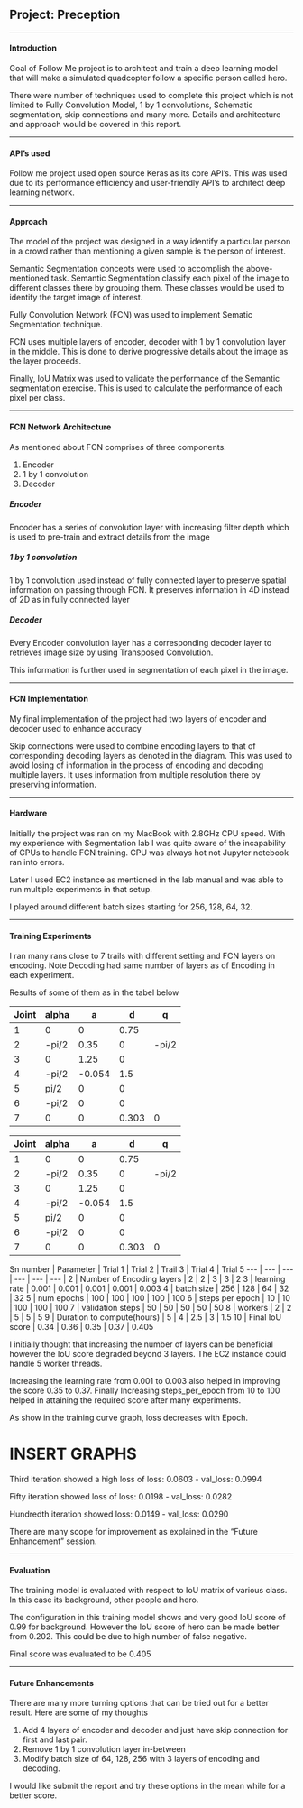 ## Project: Preception
---
[//]: # (Image References)

[ConfusionMatix1]: ./images/ConfusionMatix1.JPG
[ObjectRecognision1]: ./images/ObjectRecognision1.JPG

[ConfusionMatix2]: ./images/ConfusionMatix2.JPG
[ObjectRecognision2]: ./images/ObjectRecognision2.JPG

[ConfusionMatix3]: ./images/ConfusionMatix3.JPG
[ObjectRecognision3]: ./images/ObjectRecognision3.JPG

#### Introduction
Goal of Follow Me project is to architect and train a deep learning model that will make a simulated quadcopter follow a specific person called hero.

There were number of techniques used to complete this project which is not limited to Fully Convolution Model, 1 by 1 convolutions, Schematic segmentation, skip connections and many more. Details and architecture and approach would be covered in this report. 

---


#### API’s used
Follow me project used open source Keras as its core API’s. This was used due to its performance efficiency and user-friendly API’s to architect deep learning network.

---


#### Approach
The model of the project was designed in a way identify a particular person in a crowd rather than mentioning a given sample is the person of interest.

Semantic Segmentation concepts were used to accomplish the above-mentioned task. Semantic Segmentation classify each pixel of the image to different classes there by grouping them. These classes would be used to identify the target image of interest.

Fully Convolution Network (FCN) was used to implement Sematic Segmentation technique. 

FCN uses multiple layers of encoder, decoder with 1 by 1 convolution layer in the middle.  This is done to derive progressive details about the image as the layer proceeds.

Finally, IoU Matrix was used to validate the performance of the Semantic segmentation exercise. This is used to calculate the performance of each pixel per class.

---


#### FCN Network Architecture
As mentioned about FCN comprises of three components.
1. Encoder
2. 1 by 1 convolution
3. Decoder

##### Encoder
Encoder has a series of convolution layer with increasing filter depth which is used to pre-train and extract details from the image

##### 1 by 1 convolution
1 by 1 convolution used instead of fully connected layer to preserve spatial information on passing through FCN. It preserves information in 4D instead of 2D as in fully connected layer

##### Decoder
Every Encoder convolution layer has a corresponding decoder layer to retrieves image size by using Transposed Convolution. 

This information is further used in segmentation of each pixel in the image.

---


#### FCN Implementation
My final implementation of the project had two layers of encoder and decoder used to enhance accuracy

Skip connections were used to combine encoding layers to that of corresponding decoding layers as denoted in the diagram. This was used to avoid losing of information in the process of encoding and decoding multiple layers. It uses information from multiple resolution there by preserving information.

---


#### Hardware
Initially the project was ran on my MacBook with 2.8GHz CPU speed. With my experience with Segmentation lab I was quite aware of the incapability of CPUs to handle FCN training. CPU was always hot not Jupyter notebook ran into errors.

Later I used EC2 instance as mentioned in the lab manual and was able to run multiple experiments in that setup.

I played around different batch sizes starting for 256, 128, 64, 32. 

---


#### Training Experiments
I ran many rans close to 7 trails with different setting and FCN layers on encoding. Note Decoding had same number of layers as of Encoding in each experiment.

Results of some of them as in the tabel below

Joint   | alpha |  a    |  d    |  q
---     | ---   | ---   | ---   | ---
1       |   0   |  0    | 0.75  |
2       | -pi/2 |  0.35 | 0     | -pi/2
3       |   0   |  1.25 | 0     |
4       | -pi/2 |-0.054 | 1.5   |
5       | pi/2  |   0   | 0     |
6       | -pi/2 |   0   | 0     |
7       |   0   |   0   | 0.303 | 0


Joint   | alpha |  a    |  d    |  q
---     | ---   | ---   | ---   | ---
1       |   0   |  0    | 0.75  |
2       | -pi/2 |  0.35 | 0     | -pi/2
3       |   0   |  1.25 | 0     |
4       | -pi/2 |-0.054 | 1.5   |
5       | pi/2  |   0   | 0     |
6       | -pi/2 |   0   | 0     |
7       |   0   |   0   | 0.303 | 0



Sn number | Parameter                   | Trial 1 | Trial 2 | Trail 3 | Trial 4 | Trial 5
---       | ---                         | ---     | ---     | ---     | ---     | 
2         | Number of Encoding layers   | 2       | 2       | 3       | 3       | 2
3         | learning rate               | 0.001   | 0.001   | 0.001   | 0.001   | 0.003
4         | batch size                  | 256     | 128     | 64      | 32      | 32
5         | num epochs                  | 100     | 100     | 100     | 100     | 100
6         | steps per epoch             | 10      | 10      | 100     | 100     | 100
7         | validation steps            | 50      | 50      | 50      | 50      | 50
8         | workers                     | 2       | 2       | 5       | 5       | 5
9         | Duration to compute(hours)  | 5       | 4       | 2.5     | 3       | 1.5
10        | Final IoU score             | 0.34    | 0.36    | 0.35    | 0.37    | 0.405

I initially thought that increasing the number of layers can be beneficial however the IoU score degraded beyond 3 layers. The EC2 instance could handle 5 worker threads.

Increasing the learning rate from 0.001 to 0.003 also helped in improving the score 0.35 to 0.37.
Finally Increasing steps_per_epoch from 10 to 100 helped in attaining the required score after many experiments.


As show in the training curve graph, loss decreases with Epoch. 
# INSERT GRAPHS
Third iteration showed a high loss of loss: 0.0603 - val_loss: 0.0994

Fifty iteration showed loss of loss: 0.0198 - val_loss: 0.0282

Hundredth iteration showed loss: 0.0149 - val_loss: 0.0290

There are many scope for improvement as explained in the “Future Enhancement” session.

---


#### Evaluation
The training model is evaluated with respect to IoU matrix of various class. In this case its background, other people and hero.

The configuration in this training model shows and very good IoU score of 0.99 for background. However the IoU score of hero can be made better from 0.202. This could be due to high number of false negative.

Final score was evaluated to be 0.405

---


#### Future Enhancements
There are many more turning options that can be tried out for a better result. Here are some of my thoughts
1. Add 4 layers of encoder and decoder and just have skip connection for first and last pair.
2. Remove 1 by 1 convolution layer in-between
3. Modify batch size of 64, 128, 256 with 3 layers of encoding and decoding.

I would like submit the report and try these options in the mean while for a better score.
